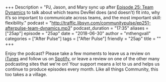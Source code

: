 +++
Description = "PJ, Jason, and Mary sync up after [Episode 25: Team Dynamics](http://communitypulse.io/25-team-dynamics/) to talk about which teams DevRel does (and doesn’t) fit into, why it’s so important to communicate across teams, and the most important skill: flexibility."
podcast = "http://traffic.libsyn.com/communitypulse/ep251-afterpulse-team-dynamics.mp3"
podcast_duration = "17:35"
aliases = ["25ap"]
episode = "25ap"
date = "2018-06-30"
author = "mthengvall"
categories = ["After Pulse"]
tags = ["After Pulse"]
friendly = "25ap"
title = ""
+++

Enjoy the podcast? Please take a few moments to leave us a review on [iTunes](https://itunes.apple.com/us/podcast/community-pulse/id1218368182?mt=2) and follow us on [Spotify](https://open.spotify.com/show/3I7g5W9fMSgpWu38zZMjet?si=565TMb81SaWwrJYbAIeOxQ), or leave a review on one of the other many podcasting sites that we're on! Your support means a lot to us and helps us continue to produce episodes every month. Like all things Community, this too takes a a village.
